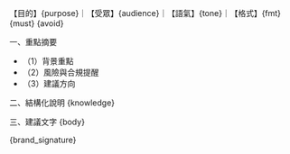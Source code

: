【目的】{purpose}｜【受眾】{audience}｜【語氣】{tone}｜【格式】{fmt}
{must} {avoid}

一、重點摘要
- （1）背景重點
- （2）風險與合規提醒
- （3）建議方向

二、結構化說明
{knowledge}

三、建議文字
{body}

{brand_signature}
